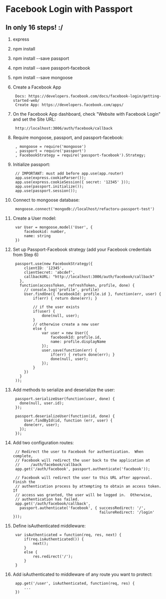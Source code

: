# Facebook Login with Passport
## In only 16 steps! :/

1. express
1. npm install
1. npm install --save passport
1. npm install --save passport-facebook
1. npm install --save mongoose
1. Create a Facebook App

		Docs: https://developers.facebook.com/docs/facebook-login/getting-started-web/
		Create App: https://developers.facebook.com/apps/

1. On the Facebook App dashboard, check "Website with Facebook Login" and set the Site URL: 

		http://localhost:3006/auth/facebook/callback

1. Require mongoose, passport, and passport-facebook:

		, mongoose = require('mongoose')
		, passport = require('passport')
		, FacebookStrategy = require('passport-facebook').Strategy;

1. Initialize passport:

		// IMPORTANT: must add before app.use(app.router)
		app.use(express.cookieParser());
		app.use(express.cookieSession({ secret: '12345' }));
		app.use(passport.initialize());
		app.use(passport.session());

1. Connect to mongoose database:

		mongoose.connect('mongodb://localhost/refactoru-passport-test')

1. Create a User model:

		var User = mongoose.model('User', {
			facebookid: number,
			name: string
		})

1. Set up Passport-Facebook strategy (add your Facebook credentials from Step 6)

		passport.use(new FacebookStrategy({
		    clientID: '12345',
		    clientSecret: 'abcdef',
		    callbackURL: "http://localhost:3006/auth/facebook/callback"
		  },
		  function(accessToken, refreshToken, profile, done) {
		  	// console.log('profile', profile)
		  	User.findOne({ facebookId: profile.id }, function(err, user) {
		  		if(err) { return done(err); }

		  		// if the user exists
		  		if(user) { 
		  			done(null, user);
		  		}
		  		// otherwise create a new user
		  		else {
		  			var user = new User({
		  				facebookId: profile.id,
		  				name: profile.displayName
		  			});
		  			user.save(function(err) {
				  		if(err) { return done(err); }
				  		done(null, user);
		  			});
		  		}
		  	})
		  }
		));

1. Add methods to serialize and deserialize the user:

		passport.serializeUser(function(user, done) {
		  done(null, user.id);
		});

		passport.deserializeUser(function(id, done) {
			User.findById(id, function (err, user) {
		    done(err, user);
		  });
		});

1. Add two configuration routes:

		// Redirect the user to Facebook for authentication.  When complete,
		// Facebook will redirect the user back to the application at
		//     /auth/facebook/callback
		app.get('/auth/facebook', passport.authenticate('facebook'));

		// Facebook will redirect the user to this URL after approval.  Finish the
		// authentication process by attempting to obtain an access token.  If
		// access was granted, the user will be logged in.  Otherwise,
		// authentication has failed.
		app.get('/auth/facebook/callback', 
		  passport.authenticate('facebook', { successRedirect: '/',
		                                      failureRedirect: '/login' }));

1. Define isAuthenticated middleware:

		var isAuthenticated = function(req, res, next) {
			if(req.isAuthenticated()) {
				next();
			}
			else {
				res.redirect('/');
			}
		}

1. Add isAuthenticated to middleware of any route you want to protect:

		app.get('/user', isAuthenticated, function(req, res) {
			...
		})
